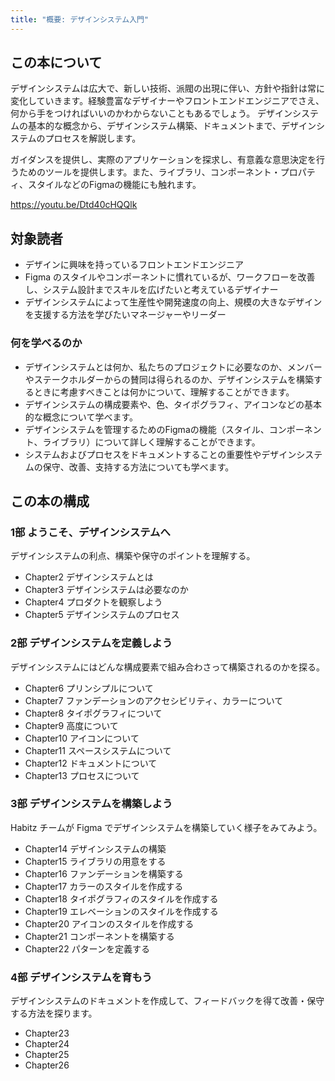 ```yaml
---
title: "概要: デザインシステム入門"
---
```

## この本について
デザインシステムは広大で、新しい技術、派閥の出現に伴い、方針や指針は常に変化していきます。経験豊富なデザイナーやフロントエンドエンジニアでさえ、何から手をつければいいのかわからないこともあるでしょう。
デザインシステムの基本的な概念から、デザインシステム構築、ドキュメントまで、デザインシステムのプロセスを解説します。

ガイダンスを提供し、実際のアプリケーションを探求し、有意義な意思決定を行うためのツールを提供します。また、ライブラリ、コンポーネント・プロパティ、スタイルなどのFigmaの機能にも触れます。

https://youtu.be/Dtd40cHQQlk

## 対象読者 
- デザインに興味を持っているフロントエンドエンジニア
- Figma のスタイルやコンポーネントに慣れているが、ワークフローを改善し、システム設計までスキルを広げたいと考えているデザイナー
- デザインシステムによって生産性や開発速度の向上、規模の大きなデザインを支援する方法を学びたいマネージャーやリーダー

### 何を学べるのか
- デザインシステムとは何か、私たちのプロジェクトに必要なのか、メンバーやステークホルダーからの賛同は得られるのか、デザインシステムを構築するときに考慮すべきことは何かについて、理解することができます。
- デザインシステムの構成要素や、色、タイポグラフィ、アイコンなどの基本的な概念について学べます。
- デザインシステムを管理するためのFigmaの機能（スタイル、コンポーネント、ライブラリ）について詳しく理解することができます。
- システムおよびプロセスをドキュメントすることの重要性やデザインシステムの保守、改善、支持する方法についても学べます。

## この本の構成
### 1部 ようこそ、デザインシステムへ
デザインシステムの利点、構築や保守のポイントを理解する。
- Chapter2 デザインシステムとは
- Chapter3 デザインシステムは必要なのか
- Chapter4 プロダクトを観察しよう
- Chapter5 デザインシステムのプロセス

### 2部 デザインシステムを定義しよう
デザインシステムにはどんな構成要素で組み合わさって構築されるのかを探る。
- Chapter6 プリンシプルについて
- Chapter7 ファンデーションのアクセシビリティ、カラーについて
- Chapter8 タイポグラフィについて
- Chapter9 高度について
- Chapter10 アイコンについて
- Chapter11 スペースシステムについて
- Chapter12 ドキュメントについて
- Chapter13 プロセスについて

### 3部 デザインシステムを構築しよう
Habitz チームが Figma でデザインシステムを構築していく様子をみてみよう。
- Chapter14 デザインシステムの構築
- Chapter15 ライブラリの用意をする
- Chapter16 ファンデーションを構築する
- Chapter17 カラーのスタイルを作成する 
- Chapter18 タイポグラフィのスタイルを作成する
- Chapter19 エレベーションのスタイルを作成する
- Chapter20 アイコンのスタイルを作成する
- Chapter21 コンポーネントを構築する
- Chapter22 パターンを定義する

### 4部 デザインシステムを育もう
デザインシステムのドキュメントを作成して、フィードバックを得て改善・保守する方法を探ります。
- Chapter23
- Chapter24
- Chapter25
- Chapter26